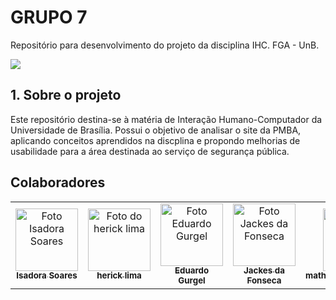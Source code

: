 # GRUPO 7
Repositório para desenvolvimento do projeto da disciplina IHC. FGA - UnB.

<img src="https://user-images.githubusercontent.com/53023400/152888293-c2aae296-6bb6-4848-99a7-23c968757385.png"/><br>
## 1. Sobre o projeto

Este repositório destina-se à matéria de Interação Humano-Computador da Universidade de Brasília. Possui o objetivo de analisar o site da PMBA, aplicando conceitos aprendidos na discplina e propondo melhorias de usabilidade para a área destinada ao serviço de segurança pública.

## Colaboradores



<table>
  <tr>
    <td align="center">
      <a href="#">
        <img src="https://avatars.githubusercontent.com/u/54413452?v=4" width="100px;" alt="Foto Isadora Soares"/><br>
        <sub>
          <b>Isadora Soares</b>
        </sub>
      </a>
    </td>
    <td align="center">
      <a href="#">
        <img src="https://avatars.githubusercontent.com/u/48794282?v=4" width="100px;" alt="Foto do herick lima"/><br>
        <sub>
          <b>herick lima</b>
        </sub>
      </a>
    </td>
    <td align="center">
      <a href="#">
        <img src="https://avatars.githubusercontent.com/u/51385738?v=4" width="100px;" alt="Foto Eduardo Gurgel"/><br>
        <sub>
          <b>Eduardo Gurgel</b>
        </sub>
      </a>
    </td>
    <td align="center">
      <a href="#">
        <img src="https://avatars.githubusercontent.com/u/53023400?v=4" width="100px;" alt="Foto Jackes da Fonseca"/><br>
        <sub>
          <b>Jackes da Fonseca</b>
        </sub>
      </a>
    </td>
    <td align="center">
      <a href="#">
        <img src="https://avatars.githubusercontent.com/u/80415489?v=4" width="100px;" alt="Foto matheussalimdeoliveira
"/><br>
        <sub>
          <b>matheussalimdeoliveira
</b>
        </sub>
      </a>
    </td>
    <td align="center">
      <a href="#">
        <img src="https://avatars.githubusercontent.com/u/62192072?v=4" width="100px;" alt="Foto Carlos Rafael
"/><br>
        <sub>
          <b>Carlos Rafael
</b>
        </sub>
      </a>
    </td>    
</table>

<br/> 
